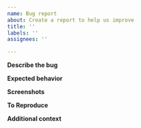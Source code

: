 ```yaml
---
name: Bug report
about: Create a report to help us improve
title: ''
labels: ''
assignees: ''

---
```


**Describe the bug**

**Expected behavior**

**Screenshots**

**To Reproduce**

**Additional context**
